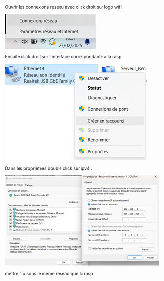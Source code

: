 Ouvrir les connexions reseau avec click droit sur logo wifi  : 

![coucou](./assets/ssh_config1.png)

Ensuite click droit sur l interface correspondante a la rasp :

![coucou](./assets/ssh_config2.png)

Dans les proprietées double click sur ipv4 :

![coucou](./assets/ssh_config3.png)

mettre l'ip sous le meme reseau que la rasp
